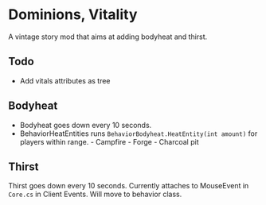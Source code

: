 ﻿# Dominions, Vitality

A vintage story mod that aims at adding bodyheat and thirst.

## Todo

- Add vitals attributes as tree

## Bodyheat

- Bodyheat goes down every 10 seconds.
- BehaviorHeatEntities runs `BehaviorBodyheat.HeatEntity(int amount)` for players within range. - Campfire - Forge - Charcoal pit

## Thirst

Thirst goes down every 10 seconds. Currently attaches to MouseEvent in `Core.cs` in Client Events. Will move to behavior class.
